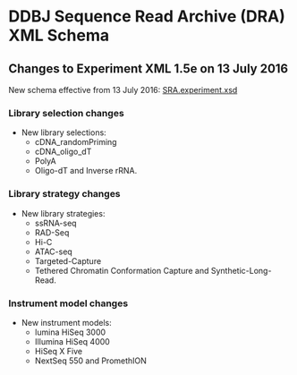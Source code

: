 # DDBJ Sequence Read Archive (DRA) XML Schema 

## Changes to Experiment XML 1.5e on 13 July 2016  

New schema effective from 13 July 2016: [SRA.experiment.xsd](/xsd/1-5/SRA.experiment.xsd)  

### Library selection changes  

* New library selections:  
	* cDNA_randomPriming  
	* cDNA_oligo_dT  
	* PolyA  
	* Oligo-dT and Inverse rRNA.  

### Library strategy changes  

* New library strategies:  
	* ssRNA-seq  
	* RAD-Seq  
	* Hi-C  
	* ATAC-seq  
	* Targeted-Capture  
	* Tethered Chromatin Conformation Capture and Synthetic-Long-Read.  

### Instrument model changes  

* New instrument models:  
	* lumina HiSeq 3000  
	* Illumina HiSeq 4000  
	* HiSeq X Five  
	* NextSeq 550 and PromethION  

	

